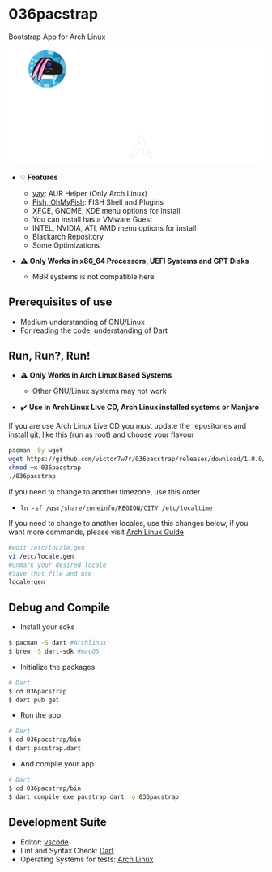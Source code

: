 # 036pacstrap

Bootstrap App for Arch Linux

![Alt text](brandwhite.png?raw=true "Title")

- :bulb: **Features**
  - [yay](https://github.com/Jguer/yay): AUR Helper (Only Arch Linux)
  - [Fish, OhMyFish](https://github.com/oh-my-fish/oh-my-fish): FISH Shell and Plugins
  - XFCE, GNOME, KDE menu options for install
  - You can install has a VMware Guest
  - INTEL, NVIDIA, ATI, AMD menu options for install
  - Blackarch Repository
  - Some Optimizations

- :warning: **Only Works in x86_64 Processors, UEFI Systems and GPT Disks**
  - MBR systems is not compatible here

## Prerequisites of use

- Medium understanding of GNU/Linux
- For reading the code, understanding of Dart

## Run, Run?, Run!

- :warning: **Only Works in Arch Linux Based Systems**
  - Other GNU/Linux systems may not work

- :heavy_check_mark: **Use in Arch Linux Live CD, Arch Linux installed systems or Manjaro**

If you are use Arch Linux Live CD you must update the repositories and install git, like this (run as root) and choose your flavour

```bash
pacman -Sy wget
wget https://github.com/victor7w7r/036pacstrap/releases/download/1.0.0/036pacstrap
chmod +x 036pacstrap
./036pacstrap
```

If you need to change to another timezone, use this order

- `ln -sf /usr/share/zoneinfo/REGION/CITY /etc/localtime`

If you need to change to another locales, use this changes below, if you want more commands, please visit [Arch Linux Guide](https://wiki.archlinux.org/title/installation_guide)

```bash
#edit /etc/locale.gen
vi /etc/locale.gen
#unmark your desired locale
#Save that file and use
locale-gen
```

## Debug and Compile

- Install your sdks

```bash
$ pacman -S dart #Archlinux
$ brew -S dart-sdk #macOS
```

- Initialize the packages

```bash
# Dart
$ cd 036pacstrap
$ dart pub get
```

- Run the app

```bash
# Dart
$ cd 036pacstrap/bin
$ dart pacstrap.dart
```

- And compile your app

```bash
# Dart
$ cd 036pacstrap/bin
$ dart compile exe pacstrap.dart -o 036pacstrap
```

## Development Suite

- Editor: [vscode](https://code.visualstudio.com/)
- Lint and Syntax Check: [Dart](https://marketplace.visualstudio.com/items?itemName=Dart-Code.dart-code)
- Operating Systems for tests: [Arch Linux](https://archlinux.org/)
